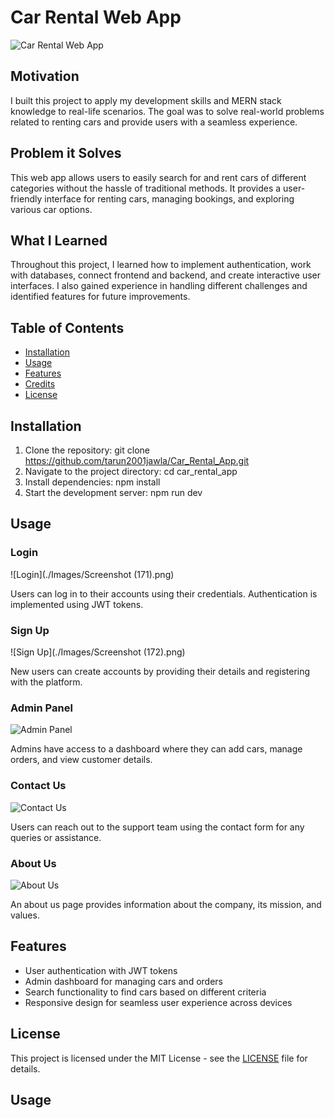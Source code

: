 # Car Rental Web App

![Car Rental Web App](https://example.com/your-app-logo.png)

## Motivation
I built this project to apply my development skills and MERN stack knowledge to real-life scenarios. The goal was to solve real-world problems related to renting cars and provide users with a seamless experience.

## Problem it Solves
This web app allows users to easily search for and rent cars of different categories without the hassle of traditional methods. It provides a user-friendly interface for renting cars, managing bookings, and exploring various car options.

## What I Learned
Throughout this project, I learned how to implement authentication, work with databases, connect frontend and backend, and create interactive user interfaces. I also gained experience in handling different challenges and identified features for future improvements.

## Table of Contents
- [Installation](#installation)
- [Usage](#usage)
- [Features](#features)
- [Credits](#credits)
- [License](#license)

## Installation
1. Clone the repository:
git clone https://github.com/tarun2001jawla/Car_Rental_App.git
2. Navigate to the project directory:
cd car_rental_app
3. Install dependencies:
npm install
4. Start the development server:
npm run dev


## Usage
### Login
![Login](./Images/Screenshot (171).png)

Users can log in to their accounts using their credentials. Authentication is implemented using JWT tokens.

### Sign Up
![Sign Up](./Images/Screenshot (172).png)

New users can create accounts by providing their details and registering with the platform.

### Admin Panel
![Admin Panel](https://example.com/admin-panel-screenshot.png)

Admins have access to a dashboard where they can add cars, manage orders, and view customer details.

### Contact Us
![Contact Us](https://example.com/contact-us-screenshot.png)

Users can reach out to the support team using the contact form for any queries or assistance.

### About Us
![About Us](https://example.com/about-us-screenshot.png)

An about us page provides information about the company, its mission, and values.

## Features
- User authentication with JWT tokens
- Admin dashboard for managing cars and orders
- Search functionality to find cars based on different criteria
- Responsive design for seamless user experience across devices



## License
This project is licensed under the MIT License - see the [LICENSE](LICENSE) file for details.





## Usage
